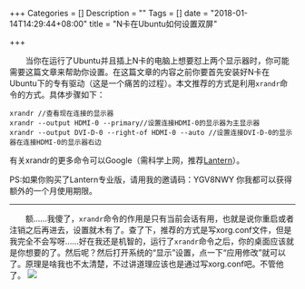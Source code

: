+++
Categories = []
Description = ""
Tags = []
date = "2018-01-14T14:29:44+08:00"
title = "N卡在Ubuntu如何设置双屏"

+++

&emsp;&emsp;当你在运行了Ubuntu并且插上N卡的电脑上想要怼上两个显示器时，你可能需要这篇文章来帮助你设置。在这篇文章的内容之前你要首先安装好N卡在Ubuntu下的专有驱动（这是一个痛苦的过程）。本文推荐的方式是利用```xrandr```命令的方式。具体步骤如下：
```
xrandr //查看现在连接的显示器 
xrandr --output HDMI-0 --primary//设置连接HDMI-0的显示器为主显示器 
xrandr --output DVI-D-0 --right-of HDMI-0 --auto //设置连接DVI-D-0的显示器在连接HDMI-0的显示器右边
```
有关xrandr的更多命令可以Google（需科学上网，推荐[Lantern](https://github.com/getlantern/forum)）。

PS:如果你购买了Lantern专业版，请用我的邀请码：YGV8NWY 你我都可以获得额外的一个月使用期限。

___

&emsp;&emsp;额……我傻了，```xrandr```命令的作用是只有当前会话有用，也就是说你重启或者注销之后再进去，设置就木有了。查了下，推荐的方式是写xorg.conf文件，但是我完全不会写呀……好在我还是机智的，运行了```xrandr```命令之后，你的桌面应该就是你想要的了。然后呢？然后打开系统的“显示”设置，点一下“应用修改”就可以了。原理是啥我也不太清楚，不过讲道理应该也是通过写xorg.conf吧。不管他了。
![](https://www.drifter.fun/post/images/N.png)
